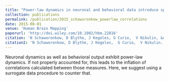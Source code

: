 ```yaml
---
title: "Power-law dynamics in neuronal and behavioral data introduce spurious correlations: Power-Law Dynamics in Neuronal and Behavioral Data"
collection: publications
permalink: /publication/2015_schaworonkow_powerlaw_correlations
date: 2015-08-01
venue: 'Human Brain Mapping'
paperurl: 'http://doi.wiley.com/10.1002/hbm.22816'
citation: 'N Schaworonkow, D Blythe, J Kegeles, G Curio,  V Nikulin, &quot;Power-law dynamics in neuronal and behavioral data introduce spurious correlations: Power-Law Dynamics in Neuronal and Behavioral Data.&quot; <i>Human Brain Mapping</i>, 2015.'
citation2: 'N Schaworonkow, D Blythe, J Kegeles,  G Curio,  V Nikulin. <i>Human Brain Mapping</i>, 2015.'
---
```


Neuronal dynamics as well as behavioral output exhibit power-law dynamics. If not properly accounted for, this leads to the inflation of correlations calculated between those measures. Here, we suggest using a surrogate data procedure to counter that. 
